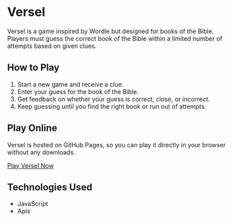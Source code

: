# Versel

Versel is a game inspired by Wordle but designed for books of the Bible. Players must guess the correct book of the Bible within a limited number of attempts based on given clues.

## How to Play

1. Start a new game and receive a clue.
2. Enter your guess for the book of the Bible.
3. Get feedback on whether your guess is correct, close, or incorrect.
4. Keep guessing until you find the right book or run out of attempts.

## Play Online

Versel is hosted on GitHub Pages, so you can play it directly in your browser without any downloads. 

[Play Versel Now](https://nathan3453.github.io/versel)

## Technologies Used

- JavaScript 
- Apis

